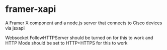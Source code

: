 # framer-xapi
A Framer X component and a node.js server that connects to Cisco devices via jsxapi

Websocket FollowHTTPServer should be turned on for this to work and HTTP Mode should be set to HTTP+HTTPS for this to work
